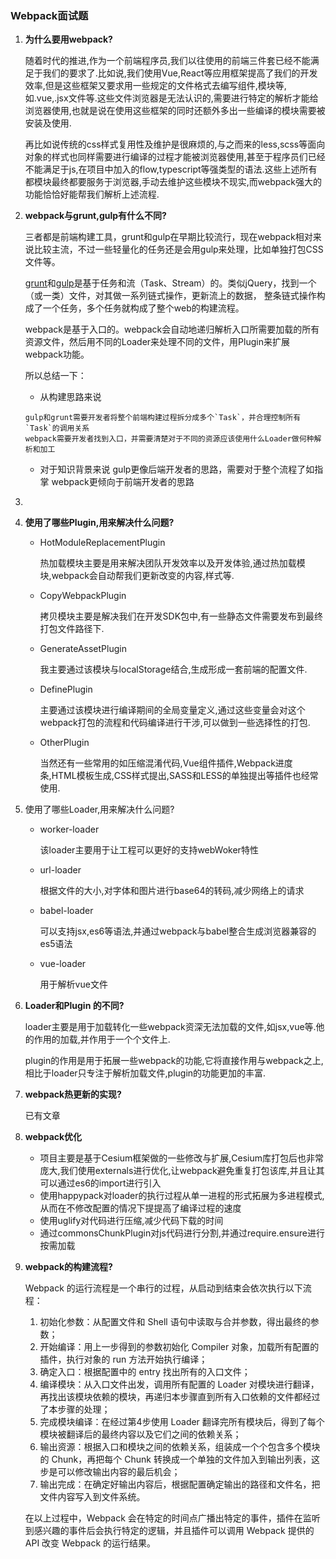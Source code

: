 ### Webpack面试题

1. **为什么要用webpack?**

   随着时代的推进,作为一个前端程序员,我们以往使用的前端三件套已经不能满足于我们的要求了.比如说,我们使用Vue,React等应用框架提高了我们的开发效率,但是这些框架又要求用一些规定的文件格式去编写组件,模块等,如.vue,.jsx文件等.这些文件浏览器是无法认识的,需要进行特定的解析才能给浏览器使用,也就是说在使用这些框架的同时还额外多出一些编译的模块需要被安装及使用.

   再比如说传统的css样式复用性及维护是很麻烦的,与之而来的less,scss等面向对象的样式也同样需要进行编译的过程才能被浏览器使用,甚至于程序员们已经不能满足于js,在项目中加入的flow,typescript等强类型的语法.这些上述所有都模块最终都要服务于浏览器,手动去维护这些模块不现实,而webpack强大的功能恰恰好能帮我们解析上述流程.

2. **webpack与grunt,gulp有什么不同?**

   三者都是前端构建工具，grunt和gulp在早期比较流行，现在webpack相对来说比较主流，不过一些轻量化的任务还是会用gulp来处理，比如单独打包CSS文件等。

   [grunt](http://link.zhihu.com/?target=https%3A//www.gruntjs.net/)和[gulp](http://link.zhihu.com/?target=https%3A//www.gulpjs.com.cn/)是基于任务和流（Task、Stream）的。类似jQuery，找到一个（或一类）文件，对其做一系列链式操作，更新流上的数据， 整条链式操作构成了一个任务，多个任务就构成了整个web的构建流程。

   webpack是基于入口的。webpack会自动地递归解析入口所需要加载的所有资源文件，然后用不同的Loader来处理不同的文件，用Plugin来扩展webpack功能。

   所以总结一下：

   - 从构建思路来说

   ```
   gulp和grunt需要开发者将整个前端构建过程拆分成多个`Task`，并合理控制所有`Task`的调用关系
   webpack需要开发者找到入口，并需要清楚对于不同的资源应该使用什么Loader做何种解析和加工
   ```

   - 对于知识背景来说
     gulp更像后端开发者的思路，需要对于整个流程了如指掌 webpack更倾向于前端开发者的思路

3. ​

4. **使用了哪些Plugin,用来解决什么问题?**

   - HotModuleReplacementPlugin

     热加载模块主要是用来解决团队开发效率以及开发体验,通过热加载模块,webpack会自动帮我们更新改变的内容,样式等.

   - CopyWebpackPlugin

     拷贝模块主要是解决我们在开发SDK包中,有一些静态文件需要发布到最终打包文件路径下.

   - GenerateAssetPlugin

     我主要通过该模块与localStorage结合,生成形成一套前端的配置文件.

   - DefinePlugin

     主要通过该模块进行编译期间的全局变量定义,通过这些变量会对这个webpack打包的流程和代码编译进行干涉,可以做到一些选择性的打包.

   - OtherPlugin

     当然还有一些常用的如压缩混淆代码,Vue组件插件,Webpack进度条,HTML模板生成,CSS样式提出,SASS和LESS的单独提出等插件也经常使用.

5. 使用了哪些Loader,用来解决什么问题?

   - worker-loader

     该loader主要用于让工程可以更好的支持webWoker特性

   - url-loader

     根据文件的大小,对字体和图片进行base64的转码,减少网络上的请求

   - babel-loader

     可以支持jsx,es6等语法,并通过webpack与babel整合生成浏览器兼容的es5语法

   - vue-loader

     用于解析vue文件

6. **Loader和Plugin 的不同?**

   loader主要是用于加载转化一些webpack资深无法加载的文件,如jsx,vue等.他的作用的加载,并作用于一个个文件上.

   plugin的作用是用于拓展一些webpack的功能,它将直接作用与webpack之上,相比于loader只专注于解析加载文件,plugin的功能更加的丰富.

7. **webpack热更新的实现?**

   已有文章

8. **webpack优化**

   - 项目主要是基于Cesium框架做的一些修改与扩展,Cesium库打包后也非常庞大,我们使用externals进行优化,让webpack避免重复打包该库,并且让其可以通过es6的import进行引入
   - 使用happypack对loader的执行过程从单一进程的形式拓展为多进程模式,从而在不修改配置的情况下提提高了编译过程的速度
   - 使用uglify对代码进行压缩,减少代码下载的时间
   - 通过commonsChunkPlugin对js代码进行分割,并通过require.ensure进行按需加载

9. **webpack的构建流程?**

   Webpack 的运行流程是一个串行的过程，从启动到结束会依次执行以下流程：

   1. 初始化参数：从配置文件和 Shell 语句中读取与合并参数，得出最终的参数；
   2. 开始编译：用上一步得到的参数初始化 Compiler 对象，加载所有配置的插件，执行对象的 run 方法开始执行编译；
   3. 确定入口：根据配置中的 entry 找出所有的入口文件；
   4. 编译模块：从入口文件出发，调用所有配置的 Loader 对模块进行翻译，再找出该模块依赖的模块，再递归本步骤直到所有入口依赖的文件都经过了本步骤的处理；
   5. 完成模块编译：在经过第4步使用 Loader 翻译完所有模块后，得到了每个模块被翻译后的最终内容以及它们之间的依赖关系；
   6. 输出资源：根据入口和模块之间的依赖关系，组装成一个个包含多个模块的 Chunk，再把每个 Chunk 转换成一个单独的文件加入到输出列表，这步是可以修改输出内容的最后机会；
   7. 输出完成：在确定好输出内容后，根据配置确定输出的路径和文件名，把文件内容写入到文件系统。

   在以上过程中，Webpack 会在特定的时间点广播出特定的事件，插件在监听到感兴趣的事件后会执行特定的逻辑，并且插件可以调用 Webpack 提供的 API 改变 Webpack 的运行结果。

